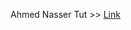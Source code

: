 Ahmed Nasser Tut >> [Link](https://www.youtube.com/playlist?list=PLQtNtS-WfRa9LbmD8ON7rWhn-AtKTGdkn)